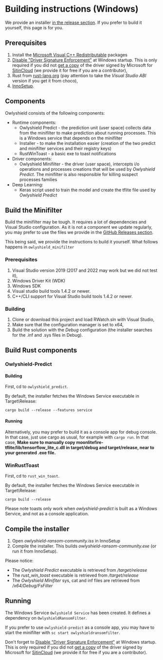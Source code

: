 # Building instructions (Windows)

We provide an installer [in the release section](https://github.com/SitinCloud/Owlyshield/releases). If you prefer to build it yourself, this page is for you.

## Prerequisites

1. Install the [Microsoft Visual C++ Redistributable](https://docs.microsoft.com/en-us/cpp/windows/latest-supported-vc-redist?view=msvc-170) packages
2. [Disable "Driver Signature Enforcement"](https://docs.microsoft.com/en-us/windows-hardware/drivers/install/test-signing) at Windows startup. This is only required if you did not [get a copy](mailto:register@sitincloud) of the driver signed by Microsoft for [SitinCloud](https://wwww.sitincloud.com) (we provide it for free if you are a contributor),
3. Rust from [rust-lang.org](https://rust-lang.org) (pay attention to take the *Visual Studio ABI* version if you get it from choco),
4. [InnoSetup](https://jrsoftware.org/isdl.php).


## Components

Owlyshield consists of the following components:
* Runtime components:
  * Owlyshield Predict - the prediction unit (user space) collects data from the minifilter to make prediction about running processes. This is a Windows service that depends on the minifilter
  * Installer - to make the installation easier (creation of the two predict and minifilter services and their registry keys)
  * RustWinToast - a basic exe to toast notifications
* Driver components:
  * Owlyshield Minifilter - the driver (user space), intercepts i/o operations and processes creations that will be used by *Owlyshield Predict*. The minifilter is also responsible for killing suspect processes families
* Deep Learning:
  * Keras script used to train the model and create the tflite file used by *Owlyshield Predict*


## Build the Minifilter

Build the minifilter may be tough. It requires a lot of dependencies and Visual Studio configuration. As it is not a component we update regularly, you may prefer to use the files we provide in the [GitHub Releases section](https://github.com/SitinCloud/Owlyshield/releases).

This being said, we provide the instructions to build it yourself. What follows happens in `owlyshield_minifilter`


### Prerequisites

1. Visual Studio version 2019 (2017 and 2022 may work but we did not test it),
2. Windows Driver Kit (WDK)
3. Windows SDK
4. Visual studio build tools 1.4.2 or newer.
5. C++/CLI support for Visual Studio build tools 1.4.2 or newer.

### Building

1. Clone or download this project and load RWatch.sln with Visual Studio,
2. Make sure that the configuration manager is set to x64,
3. Build the solution with the *Debug* configuration (the installer searches for the .inf and .sys files in Debug\).


## Build Rust components

### Owlyshield-Predict

#### Building

First, cd to `owlyshield_predict`.

By default, the installer fetches the Windows Service executable in Target\Release:

```
cargo build --release --features service
```

#### Running

Alternatively, you may prefer to build it as a console app for debug console. In that case, just use cargo as usual, for example with `cargo run`. In that case, **Make sure to manually copy moonlitefire-tflite/lib/tensorflow_lite_c.dll in target/debug and target/release, near to your generated .exe file.**


### WinRustToast

First, cd to `rust_win_toast`.

By default, the installer fetches the Windows Service executable in Target\Release:

```
cargo build --release
```

Please note toasts only work when *owlyshield-predict* is built as a Windows Service, and not as a console application.

## Compile the installer

1. Open *owlyshield-ransom-community.iss* in InnoSetup
2. Compile the installer. This builds *owlyshield-ransom-community.exe* (or run it from InnoSetup).

Please notice: 
* The *Owlyshield Predict* executable is retrieved from */target/release*
* The *rust_win_toast* executable is retrieved from */target/release*
* The *Owlyshield Minifiter* sys, cat and inf files are retrieved from */x64/Debug/FsFilter*


## Running

The Windows Service `Owlyshield Service` has been created. It defines a dependency on `OwlyshieldRansomFilter`.

If you prefer to use `owlyshield-predict` as a console app, you may have to start the minifilter with `sc start owlyshieldransomfilter`.

Don't forget to [Disable "Driver Signature Enforcement"](https://docs.microsoft.com/en-us/windows-hardware/drivers/install/test-signing) at Windows startup. This is only required if you did not [get a copy](mailto:register@sitincloud) of the driver signed by Microsoft for [SitinCloud](https://wwww.sitincloud.com) (we provide it for free if you are a contributor).
